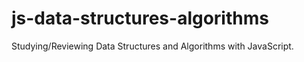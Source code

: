 # js-data-structures-algorithms

Studying/Reviewing Data Structures and Algorithms with JavaScript.
